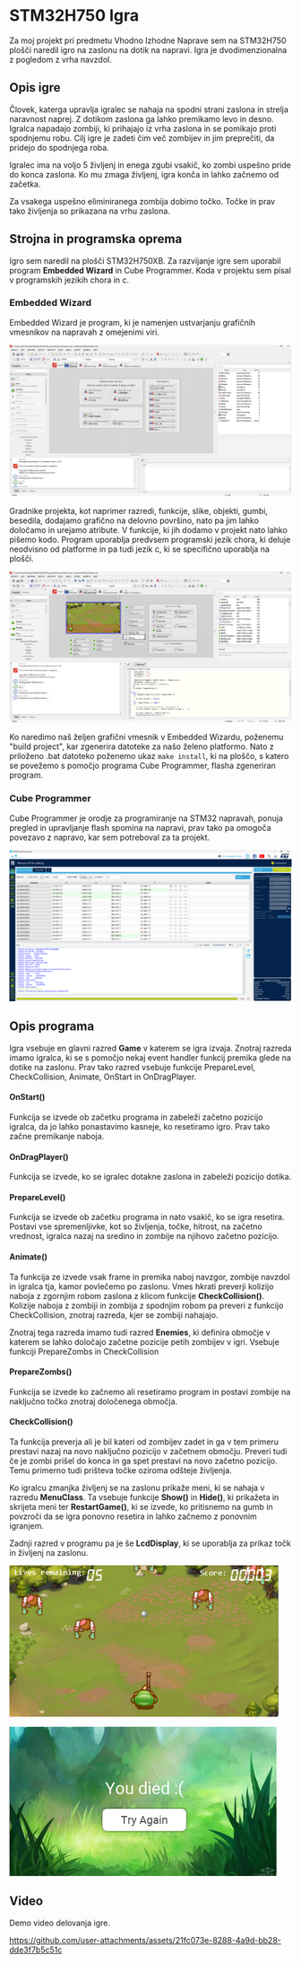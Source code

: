 # STM32H750 Igra
Za moj projekt pri predmetu Vhodno Izhodne Naprave sem na STM32H750 plošči naredil igro na zaslonu na dotik na napravi. Igra je dvodimenzionalna z pogledom z vrha navzdol.

## Opis igre

Človek, katerga upravlja igralec se nahaja na spodni strani zaslona in strelja naravnost naprej. Z dotikom zaslona ga lahko premikamo levo in desno.
Igralca napadajo zombiji, ki prihajajo iz vrha zaslona in se pomikajo proti spodnjemu robu.
Cilj igre je zadeti čim več zombijev in jim preprečiti, da pridejo do spodnjega roba.

Igralec ima na voljo 5 življenj in enega zgubi vsakič, ko zombi uspešno pride do konca zaslona.
Ko mu zmaga življenj, igra konča in lahko začnemo od začetka.

Za vsakega uspešno eliminiranega zombija dobimo točko. Točke in prav tako življenja so prikazana na vrhu zaslona.

## Strojna in programska oprema

Igro sem naredil na plošči STM32H750XB. Za razvijanje igre sem uporabil program **Embedded Wizard** in Cube Programmer. Koda v projektu sem pisal v programskih jezikih chora in c.

### Embedded Wizard

Embedded Wizard je program, ki je namenjen ustvarjanju grafičnih vmesnikov na napravah z omejenimi viri. 

![izgled programa ew](image.png)

Gradnike projekta, kot naprimer razredi, funkcije, slike, objekti, gumbi, besedila, dodajamo grafično na delovno površino, nato pa jim lahko določamo in urejamo atribute. V funkcije, ki jih dodamo v projekt nato lahko pišemo kodo. Program uporablja predvsem programski jezik chora, ki deluje neodvisno od platforme in pa tudi jezik c, ki se specifično uporablja na plošči.

![igra v embedded wizardu](image-1.png)

Ko naredimo naš željen grafični vmesnik v Embedded Wizardu, poženemu "build project", kar zgenerira datoteke za našo želeno platformo. Nato z priloženo .bat datoteko poženemo ukaz `make install`, ki na ploščo, s katero se povežemo s pomočjo programa Cube Programmer, flasha zgeneriran program.

### Cube Programmer

Cube Programmer je orodje za programiranje na STM32 napravah, ponuja pregled in upravljanje flash spomina na napravi, prav tako pa omogoča povezavo z napravo, kar sem potreboval za ta projekt.

![Cube Programmer](image-2.png)

## Opis programa

Igra vsebuje en glavni razred **Game** v katerem se igra izvaja. Znotraj razreda imamo igralca, ki se s pomočjo nekaj event handler funkcij premika glede na dotike na zaslonu.
Prav tako razred vsebuje funkcije PrepareLevel, CheckCollision, Animate, OnStart in OnDragPlayer.

#### OnStart()

Funkcija se izvede ob začetku programa in zabeleži začetno pozicijo igralca, da jo lahko ponastavimo kasneje, ko resetiramo igro.
Prav tako začne premikanje naboja.

#### OnDragPlayer()

Funkcija se izvede, ko se igralec dotakne zaslona in zabeleži pozicijo dotika.

#### PrepareLevel()

Funkcija se izvede ob začetku programa in nato vsakič, ko se igra resetira. Postavi vse spremenljivke, kot so življenja, točke, hitrost, na začetno vrednost, igralca nazaj na sredino in zombije na njihovo začetno pozicijo.

#### Animate()

Ta funkcija ze izvede vsak frame in premika naboj navzgor, zombije navzdol in igralca tja, kamor povlečemo po zaslonu. Vmes hkrati preverji kolizijo naboja z zgornjim robom zaslona z klicom funkcije **CheckCollision()**. Kolizije naboja z zombiji in zombija z spodnjim robom pa preveri z funkcijo CheckCollision, znotraj razreda, kjer se zombiji nahajajo.

Znotraj tega razreda imamo tudi razred **Enemies**, ki definira območje v katerem se lahko določajo začetne pozicije petih zombijev v igri. Vsebuje funkciji PrepareZombs in CheckCollision

#### PrepareZombs()

Funkcija se izvede ko začnemo ali resetiramo program in postavi zombije na naključno točko znotraj določenega območja.

#### CheckCollision()

Ta funkcija preverja ali je bil kateri od zombijev zadet in ga v tem primeru prestavi nazaj na novo naključno pozicijo v začetnem območju. Preveri tudi če je zombi prišel do konca in ga spet prestavi na novo začetno pozicijo. Temu primerno tudi prišteva točke oziroma odšteje življenja.

Ko igralcu zmanjka življenj se na zaslonu prikaže meni, ki se nahaja v razredu **MenuClass**.
Ta vsebuje funkcije **Show()** in **Hide()**, ki prikažeta in skrijeta meni ter **RestartGame()**, ki se izvede, ko pritisnemo na gumb in povzroči da se igra ponovno resetira in lahko začnemo z ponovnim igranjem.

Zadnji razred v programu pa je še **LcdDisplay**, ki se uporablja za prikaz točk in življenj na zaslonu.

![končni izgled igre](image-3.png)

![meni, ki se pokaže ko izgubiš](image-4.png)

## Video

Demo video delovanja igre.

https://github.com/user-attachments/assets/21fc073e-8288-4a9d-bb28-dde3f7b5c51c


